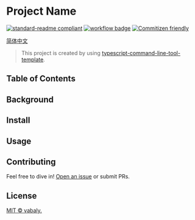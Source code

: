 # Project Name

[![standard-readme compliant](https://img.shields.io/badge/readme%20style-standard-brightgreen.svg?style=flat-square)](https://github.com/RichardLitt/standard-readme) [![workflow badge](https://github.com/vabaly/ai-image-creator/workflows/build/badge.svg)](https://github.com/vabaly/<project-name>) [![Commitizen friendly](https://img.shields.io/badge/commitizen-friendly-brightgreen.svg)](http://commitizen.github.io/cz-cli/)

[简体中文](./README.zh-CN.md)

> This project is created by using [typescript-command-line-tool-template](https://github.com/vabaly/typescript-command-line-tool-template).

## Table of Contents

## Background

## Install

## Usage

## Contributing

Feel free to dive in! [Open an issue](<project-path>) or submit PRs.

## License

[MIT © vabaly.](./LICENSE)
